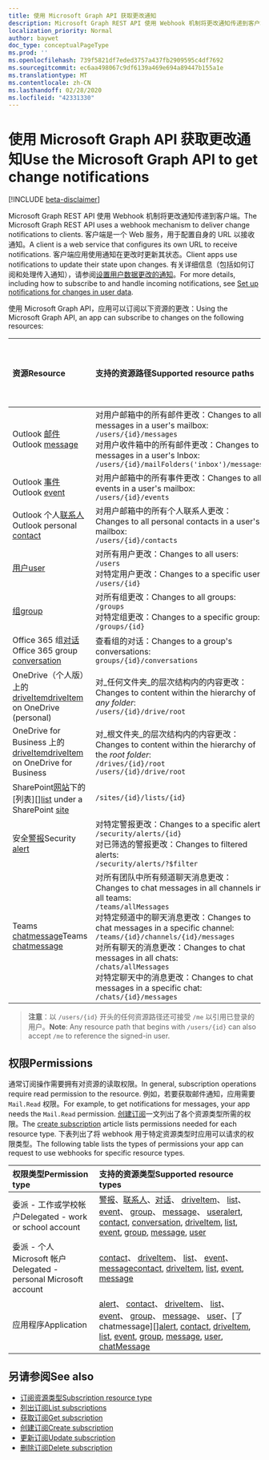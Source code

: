 ```yaml
---
title: 使用 Microsoft Graph API 获取更改通知
description: Microsoft Graph REST API 使用 Webhook 机制将更改通知传递到客户端。 客户端是一个 Web 服务，用于配置自身的 URL 以接收通知。 客户端应用使用通知在更改时更新其状态。 有关详细信息（包括如何订阅和处理传入通知），请参阅“设置用户数据更改的通知”。
localization_priority: Normal
author: baywet
doc_type: conceptualPageType
ms.prod: ''
ms.openlocfilehash: 739f5821df7eded3757a437fb2909595c4df7692
ms.sourcegitcommit: ec6aa498067c9df6139a469e694a89447b155a1e
ms.translationtype: MT
ms.contentlocale: zh-CN
ms.lasthandoff: 02/28/2020
ms.locfileid: "42331330"
---
```

# <a name="use-the-microsoft-graph-api-to-get-change-notifications"></a><span data-ttu-id="89d86-106">使用 Microsoft Graph API 获取更改通知</span><span class="sxs-lookup"><span data-stu-id="89d86-106">Use the Microsoft Graph API to get change notifications</span></span>

[!INCLUDE [beta-disclaimer](../../includes/beta-disclaimer.md)]

<span data-ttu-id="89d86-107">Microsoft Graph REST API 使用 Webhook 机制将更改通知传递到客户端。</span><span class="sxs-lookup"><span data-stu-id="89d86-107">The Microsoft Graph REST API uses a webhook mechanism to deliver change notifications to clients.</span></span> <span data-ttu-id="89d86-108">客户端是一个 Web 服务，用于配置自身的 URL 以接收通知。</span><span class="sxs-lookup"><span data-stu-id="89d86-108">A client is a web service that configures its own URL to receive notifications.</span></span> <span data-ttu-id="89d86-109">客户端应用使用通知在更改时更新其状态。</span><span class="sxs-lookup"><span data-stu-id="89d86-109">Client apps use notifications to update their state upon changes.</span></span> <span data-ttu-id="89d86-110">有关详细信息（包括如何订阅和处理传入通知），请参阅[设置用户数据更改的通知](/graph/webhooks)。</span><span class="sxs-lookup"><span data-stu-id="89d86-110">For more details, including how to subscribe to and handle incoming notifications, see [Set up notifications for changes in user data](/graph/webhooks).</span></span>

<span data-ttu-id="89d86-111">使用 Microsoft Graph API，应用可以订阅以下资源的更改：</span><span class="sxs-lookup"><span data-stu-id="89d86-111">Using the Microsoft Graph API, an app can subscribe to changes on the following resources:</span></span>

| <span data-ttu-id="89d86-112">**资源**</span><span class="sxs-lookup"><span data-stu-id="89d86-112">**Resource**</span></span> | <span data-ttu-id="89d86-113">**支持的资源路径**</span><span class="sxs-lookup"><span data-stu-id="89d86-113">**Supported resource paths**</span></span> | <span data-ttu-id="89d86-114">**可包含在通知中的资源数据**</span><span class="sxs-lookup"><span data-stu-id="89d86-114">**Resource data can be included in notifications**</span></span>                  |
|:----------------|:------------|:-----------------------------------------|
| <span data-ttu-id="89d86-115">Outlook [邮件][]</span><span class="sxs-lookup"><span data-stu-id="89d86-115">Outlook [message][]</span></span> | <span data-ttu-id="89d86-116">对用户邮箱中的所有邮件更改：</span><span class="sxs-lookup"><span data-stu-id="89d86-116">Changes to all messages in a user's mailbox:</span></span> <br>`/users/{id}/messages`<br><span data-ttu-id="89d86-117">对用户收件箱中的所有邮件更改：</span><span class="sxs-lookup"><span data-stu-id="89d86-117">Changes to messages in a user's Inbox:</span></span><br>`/users/{id}/mailFolders('inbox')/messages` | <span data-ttu-id="89d86-118">否</span><span class="sxs-lookup"><span data-stu-id="89d86-118">No</span></span> |
| <span data-ttu-id="89d86-119">Outlook [事件][]</span><span class="sxs-lookup"><span data-stu-id="89d86-119">Outlook [event][]</span></span> | <span data-ttu-id="89d86-120">对用户邮箱中的所有事件更改：</span><span class="sxs-lookup"><span data-stu-id="89d86-120">Changes to all events in a user's mailbox:</span></span><br>`/users/{id}/events` | <span data-ttu-id="89d86-121">否</span><span class="sxs-lookup"><span data-stu-id="89d86-121">No</span></span> |
| <span data-ttu-id="89d86-122">Outlook 个人[联系人][]</span><span class="sxs-lookup"><span data-stu-id="89d86-122">Outlook personal [contact][]</span></span> | <span data-ttu-id="89d86-123">对用户邮箱中的所有个人联系人更改：</span><span class="sxs-lookup"><span data-stu-id="89d86-123">Changes to all personal contacts in a user's mailbox:</span></span><br>`/users/{id}/contacts` | <span data-ttu-id="89d86-124">否</span><span class="sxs-lookup"><span data-stu-id="89d86-124">No</span></span> |
| <span data-ttu-id="89d86-125">[用户][]</span><span class="sxs-lookup"><span data-stu-id="89d86-125">[user][]</span></span> | <span data-ttu-id="89d86-126">对所有用户更改：</span><span class="sxs-lookup"><span data-stu-id="89d86-126">Changes to all users:</span></span><br>`/users` <br><span data-ttu-id="89d86-127">对特定用户更改：</span><span class="sxs-lookup"><span data-stu-id="89d86-127">Changes to a specific user:</span></span><br>`/users/{id}`| <span data-ttu-id="89d86-128">否</span><span class="sxs-lookup"><span data-stu-id="89d86-128">No</span></span> |
| <span data-ttu-id="89d86-129">[组][]</span><span class="sxs-lookup"><span data-stu-id="89d86-129">[group][]</span></span> | <span data-ttu-id="89d86-130">对所有组更改：</span><span class="sxs-lookup"><span data-stu-id="89d86-130">Changes to all groups:</span></span><br>`/groups` <br><span data-ttu-id="89d86-131">对特定组更改：</span><span class="sxs-lookup"><span data-stu-id="89d86-131">Changes to a specific group:</span></span><br>`/groups/{id}` | <span data-ttu-id="89d86-132">否</span><span class="sxs-lookup"><span data-stu-id="89d86-132">No</span></span> |
| <span data-ttu-id="89d86-133">Office 365 组[对话][]</span><span class="sxs-lookup"><span data-stu-id="89d86-133">Office 365 group [conversation][]</span></span> | <span data-ttu-id="89d86-134">查看组的对话：</span><span class="sxs-lookup"><span data-stu-id="89d86-134">Changes to a group's conversations:</span></span><br>`groups/{id}/conversations` | <span data-ttu-id="89d86-135">否</span><span class="sxs-lookup"><span data-stu-id="89d86-135">No</span></span> |
| <span data-ttu-id="89d86-136">OneDrive（个人版）上的 [driveItem][]</span><span class="sxs-lookup"><span data-stu-id="89d86-136">[driveItem][] on OneDrive (personal)</span></span> | <span data-ttu-id="89d86-137">对_任何文件夹_的层次结构内的内容更改：</span><span class="sxs-lookup"><span data-stu-id="89d86-137">Changes to content within the hierarchy of _any folder_:</span></span><br>`/users/{id}/drive/root` | <span data-ttu-id="89d86-138">否</span><span class="sxs-lookup"><span data-stu-id="89d86-138">No</span></span> |
| <span data-ttu-id="89d86-139">OneDrive for Business 上的 [driveItem][]</span><span class="sxs-lookup"><span data-stu-id="89d86-139">[driveItem][] on OneDrive for Business</span></span> | <span data-ttu-id="89d86-140">对_根文件夹_的层次结构内的内容更改：</span><span class="sxs-lookup"><span data-stu-id="89d86-140">Changes to content within the hierarchy of the _root folder_:</span></span><br>`/drives/{id}/root`<br> `/users/{id}/drive/root` | <span data-ttu-id="89d86-141">否</span><span class="sxs-lookup"><span data-stu-id="89d86-141">No</span></span> |
| <span data-ttu-id="89d86-142">SharePoint[网站][]下的[列表][]</span><span class="sxs-lookup"><span data-stu-id="89d86-142">[list][] under a SharePoint [site][]</span></span> | `/sites/{id}/lists/{id}` | <span data-ttu-id="89d86-143">否</span><span class="sxs-lookup"><span data-stu-id="89d86-143">No</span></span> |
| <span data-ttu-id="89d86-144">安全[警报][]</span><span class="sxs-lookup"><span data-stu-id="89d86-144">Security [alert][]</span></span> | <span data-ttu-id="89d86-145">对特定警报更改：</span><span class="sxs-lookup"><span data-stu-id="89d86-145">Changes to a specific alert:</span></span><br>`/security/alerts/{id}` <br><span data-ttu-id="89d86-146">对已筛选的警报更改：</span><span class="sxs-lookup"><span data-stu-id="89d86-146">Changes to filtered alerts:</span></span><br> `/security/alerts/?$filter`| <span data-ttu-id="89d86-147">否</span><span class="sxs-lookup"><span data-stu-id="89d86-147">No</span></span> |
| <span data-ttu-id="89d86-148">Teams [chatmessage](/graph/api/resources/subscription?view=graph-rest-beta)</span><span class="sxs-lookup"><span data-stu-id="89d86-148">Teams [chatmessage](/graph/api/resources/subscription?view=graph-rest-beta)</span></span> | <span data-ttu-id="89d86-149">对所有团队中所有频道聊天消息更改：</span><span class="sxs-lookup"><span data-stu-id="89d86-149">Changes to chat messages in all channels in all teams:</span></span><br>`/teams/allMessages` <br><span data-ttu-id="89d86-150">对特定频道中的聊天消息更改：</span><span class="sxs-lookup"><span data-stu-id="89d86-150">Changes to chat messages in a specific channel:</span></span><br>`/teams/{id}/channels/{id}/messages`<br><span data-ttu-id="89d86-151">对所有聊天的消息更改：</span><span class="sxs-lookup"><span data-stu-id="89d86-151">Changes to chat messages in all chats:</span></span><br>`/chats/allMessages` <br><span data-ttu-id="89d86-152">对特定聊天中的消息更改：</span><span class="sxs-lookup"><span data-stu-id="89d86-152">Changes to chat messages in a specific chat:</span></span><br>`/chats/{id}/messages` | <span data-ttu-id="89d86-153">是</span><span class="sxs-lookup"><span data-stu-id="89d86-153">Yes</span></span> |

> <span data-ttu-id="89d86-154">**注意**：以 `/users/{id}` 开头的任何资源路径还可接受 `/me` 以引用已登录的用户。</span><span class="sxs-lookup"><span data-stu-id="89d86-154">**Note**: Any resource path that begins with `/users/{id}` can also accept `/me` to reference the signed-in user.</span></span>

## <a name="permissions"></a><span data-ttu-id="89d86-155">权限</span><span class="sxs-lookup"><span data-stu-id="89d86-155">Permissions</span></span>

<span data-ttu-id="89d86-156">通常订阅操作需要拥有对资源的读取权限。</span><span class="sxs-lookup"><span data-stu-id="89d86-156">In general, subscription operations require read permission to the resource.</span></span> <span data-ttu-id="89d86-157">例如，若要获取邮件通知，应用需要 `Mail.Read` 权限。</span><span class="sxs-lookup"><span data-stu-id="89d86-157">For example, to get notifications for messages, your app needs the `Mail.Read` permission.</span></span> <span data-ttu-id="89d86-158">[创建订阅](../api/subscription-post-subscriptions.md)一文列出了各个资源类型所需的权限。</span><span class="sxs-lookup"><span data-stu-id="89d86-158">The [create subscription](../api/subscription-post-subscriptions.md) article lists permissions needed for each resource type.</span></span> <span data-ttu-id="89d86-159">下表列出了将 webhook 用于特定资源类型时应用可以请求的权限类型。</span><span class="sxs-lookup"><span data-stu-id="89d86-159">The following table lists the types of permissions your app can request to use webhooks for specific resource types.</span></span>

| <span data-ttu-id="89d86-160">权限类型</span><span class="sxs-lookup"><span data-stu-id="89d86-160">Permission type</span></span>                        | <span data-ttu-id="89d86-161">支持的资源类型</span><span class="sxs-lookup"><span data-stu-id="89d86-161">Supported resource types</span></span>                                                      |
| :------------------------------------- | :------------------------------------------------------------------------------------ |
| <span data-ttu-id="89d86-162">委派 - 工作或学校帐户</span><span class="sxs-lookup"><span data-stu-id="89d86-162">Delegated - work or school account</span></span>     | <span data-ttu-id="89d86-163">[警报][]、[联系人][]、[对话][]、 [driveItem][]、 [list][]、 [event][]、 [group][]、 [message][]、 [user][]</span><span class="sxs-lookup"><span data-stu-id="89d86-163">[alert][], [contact][], [conversation][], [driveItem][], [list][], [event][], [group][], [message][], [user][]</span></span>|
| <span data-ttu-id="89d86-164">委派 - 个人 Microsoft 帐户</span><span class="sxs-lookup"><span data-stu-id="89d86-164">Delegated - personal Microsoft account</span></span> | <span data-ttu-id="89d86-165">[contact][]、 [driveItem][]、 [list][]、 [event][]、 [message][]</span><span class="sxs-lookup"><span data-stu-id="89d86-165">[contact][], [driveItem][], [list][], [event][], [message][]</span></span>                                        |
| <span data-ttu-id="89d86-166">应用程序</span><span class="sxs-lookup"><span data-stu-id="89d86-166">Application</span></span>                            | <span data-ttu-id="89d86-167">[alert][]、 [contact][]、 [driveItem][]、 [list][]、 [event][]、 [group][]、 [message][]、 [user][]、[了 chatmessage][]</span><span class="sxs-lookup"><span data-stu-id="89d86-167">[alert][], [contact][], [driveItem][], [list][], [event][], [group][], [message][], [user][], [chatMessage][]</span></span>|

## <a name="see-also"></a><span data-ttu-id="89d86-168">另请参阅</span><span class="sxs-lookup"><span data-stu-id="89d86-168">See also</span></span>

- [<span data-ttu-id="89d86-169">订阅资源类型</span><span class="sxs-lookup"><span data-stu-id="89d86-169">Subscription resource type</span></span>](subscription.md)
- [<span data-ttu-id="89d86-170">列出订阅</span><span class="sxs-lookup"><span data-stu-id="89d86-170">List subscriptions</span></span>](../api/subscription-list.md)
- [<span data-ttu-id="89d86-171">获取订阅</span><span class="sxs-lookup"><span data-stu-id="89d86-171">Get subscription</span></span>](../api/subscription-get.md)
- [<span data-ttu-id="89d86-172">创建订阅</span><span class="sxs-lookup"><span data-stu-id="89d86-172">Create subscription</span></span>](../api/subscription-post-subscriptions.md)
- [<span data-ttu-id="89d86-173">更新订阅</span><span class="sxs-lookup"><span data-stu-id="89d86-173">Update subscription</span></span>](../api/subscription-update.md)
- [<span data-ttu-id="89d86-174">删除订阅</span><span class="sxs-lookup"><span data-stu-id="89d86-174">Delete subscription</span></span>](../api/subscription-delete.md)

[chatMessage]: ./chatmessage.md
[联系人]: ./contact.md
[contact]: ./contact.md
[对话]: ./conversation.md
[conversation]: ./conversation.md
[driveItem]: ./driveitem.md
[list]: ./list.md
[网站]: ./site.md
[site]: ./site.md
[事件]: ./event.md
[event]: ./event.md
[组]: ./group.md
[group]: ./group.md
[邮件]: ./message.md
[message]: ./message.md
[用户]: ./user.md
[user]: ./user.md
[警报]: ./alert.md
[alert]: ./alert.md
